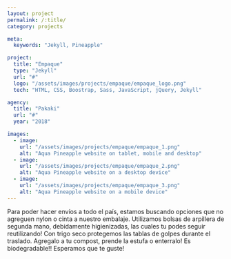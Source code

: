 ```yaml
---
layout: project
permalink: /:title/
category: projects

meta:
  keywords: "Jekyll, Pineapple"

project:
  title: "Empaque"
  type: "Jekyll"
  url: "#"
  logo: "/assets/images/projects/empaque/empaque_logo.png"
  tech: "HTML, CSS, Boostrap, Sass, JavaScript, jQuery, Jekyll"

agency:
  title: "Pakaki"
  url: "#"
  year: "2018"

images:
  - image:
    url: "/assets/images/projects/empaque/empaque_1.png"
    alt: "Aqua Pineapple website on tablet, mobile and desktop"
  - image:
    url: "/assets/images/projects/empaque/empaque_2.png"
    alt: "Aqua Pineapple website on a desktop device"
  - image:
    url: "/assets/images/projects/empaque/empaque_3.png"
    alt: "Aqua Pineapple website on a mobile device"
---
```

<p>Para poder hacer envíos a todo el país, estamos buscando opciones que no agreguen nylon o cinta a nuestro embalaje.
Utilizamos bolsas de arpillera de segunda mano, debidamente higienizadas, las cuales tu podes seguir reutilizando!
Con trigo seco protegemos las tablas de golpes durante el traslado. Agregalo a tu compost, prende la estufa o enterralo! Es biodegradable!!
Esperamos que te guste!</p>